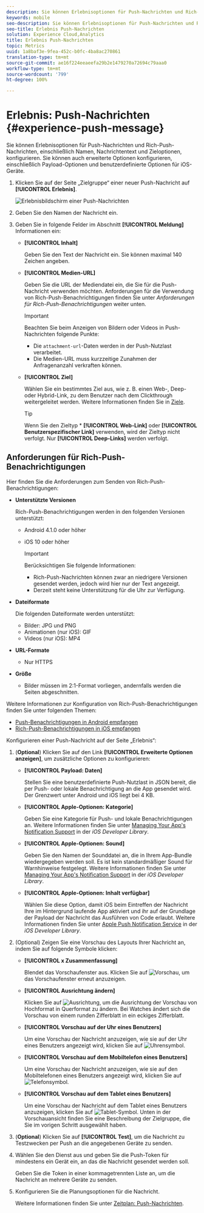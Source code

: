 ```yaml
---
description: Sie können Erlebnisoptionen für Push-Nachrichten und Rich-Push-Nachrichten, einschließlich Namen, Nachrichtentext und Zieloptionen, konfigurieren. Sie können auch erweiterte Optionen konfigurieren, einschließlich Payload-Optionen und benutzerdefinierte Optionen für iOS-Geräte.
keywords: mobile
seo-description: Sie können Erlebnisoptionen für Push-Nachrichten und Rich-Push-Nachrichten, einschließlich Namen, Nachrichtentext und Zieloptionen, konfigurieren. Sie können auch erweiterte Optionen konfigurieren, einschließlich Payload-Optionen und benutzerdefinierte Optionen für iOS-Geräte.
seo-title: Erlebnis Push-Nachrichten
solution: Experience Cloud,Analytics
title: Erlebnis Push-Nachrichten
topic: Metrics
uuid: 1a8baf3e-9fea-452c-b0fc-4ba8ac270861
translation-type: tm+mt
source-git-commit: ae16f224eeaeefa29b2e1479270a72694c79aaa0
workflow-type: tm+mt
source-wordcount: '799'
ht-degree: 100%

---
```



# Erlebnis: Push-Nachrichten {#experience-push-message}

Sie können Erlebnisoptionen für Push-Nachrichten und Rich-Push-Nachrichten, einschließlich Namen, Nachrichtentext und Zieloptionen, konfigurieren. Sie können auch erweiterte Optionen konfigurieren, einschließlich Payload-Optionen und benutzerdefinierte Optionen für iOS-Geräte.

1. Klicken Sie auf der Seite „Zielgruppe“ einer neuer Push-Nachricht auf **[!UICONTROL Erlebnis]**.

   ![Erlebnisbildschirm einer Push-Nachrichten](assets/experience-push-message.png)

1. Geben Sie den Namen der Nachricht ein.
1. Geben Sie in folgende Felder im Abschnitt **[!UICONTROL Meldung]** Informationen ein:

   * **[!UICONTROL Inhalt]**

      Geben Sie den Text der Nachricht ein. Sie können maximal 140 Zeichen angeben.

   * **[!UICONTROL Medien-URL]**

      Geben Sie die URL der Mediendatei ein, die Sie für die Push-Nachricht verwenden möchten. Anforderungen für die Verwendung von Rich-Push-Benachrichtigungen finden Sie unter *Anforderungen für Rich-Push-Benachrichtigungen* weiter unten.

      >[!IMPORTANT]
      >
      >Beachten Sie beim Anzeigen von Bildern oder Videos in Push-Nachrichten folgende Punkte:
      > * Die `attachment-url`-Daten werden in der Push-Nutzlast verarbeitet.
      > * Die Medien-URL muss kurzzeitige Zunahmen der Anfragenanzahl verkraften können.


   * **[!UICONTROL Ziel]**

      Wählen Sie ein bestimmtes Ziel aus, wie z. B. einen Web-, Deep- oder Hybrid-Link, zu dem Benutzer nach dem Clickthrough weitergeleitet werden. Weitere Informationen finden Sie in [Ziele](/help/using/acquisition-main/c-create-destinations.md).

      >[!TIP]
      >
      >Wenn Sie den Zieltyp * **[!UICONTROL Web-Link]** oder **[!UICONTROL Benutzerspezifischer Link]** verwenden, wird der Zieltyp nicht verfolgt. Nur **[!UICONTROL Deep-Links]** werden verfolgt.

## Anforderungen für Rich-Push-Benachrichtigungen

Hier finden Sie die Anforderungen zum Senden von Rich-Push-Benachrichtigungen:

* **Unterstützte Versionen**

   Rich-Push-Benachrichtigungen werden in den folgenden Versionen unterstützt:
   * Android 4.1.0 oder höher
   * iOS 10 oder höher

      >[!IMPORTANT]
      >
      >Berücksichtigen Sie folgende Informationen:
      >* Rich-Push-Nachrichten können zwar an niedrigere Versionen gesendet werden, jedoch wird hier nur der Text angezeigt.
      >* Derzeit steht keine Unterstützung für die Uhr zur Verfügung.


* **Dateiformate**

   Die folgenden Dateiformate werden unterstützt:
   * Bilder: JPG und PNG
   * Animationen (nur iOS): GIF
   * Videos (nur iOS): MP4

* **URL-Formate**
   * Nur HTTPS

* **Größe**
   * Bilder müssen im 2:1-Format vorliegen, andernfalls werden die Seiten abgeschnitten.

Weitere Informationen zur Konfiguration von Rich-Push-Benachrichtigungen finden Sie unter folgenden Themen:

* [Push-Benachrichtigungen in Android empfangen](/help/android/messaging-main/push-messaging/c-set-up-rich-push-notif-android.md)
* [Rich-Push-Benachrichtigungen in iOS empfangen](/help/ios/messaging-main/push-messaging/c-set-up-rich-push-notif-ios.md)

Konfigurieren einer Push-Nachricht auf der Seite „Erlebnis“:

1. (**Optional**) Klicken Sie auf den Link **[!UICONTROL Erweiterte Optionen anzeigen]**, um zusätzliche Optionen zu konfigurieren:

   * **[!UICONTROL Payload: Daten]**

      Stellen Sie eine benutzerdefinierte Push-Nutzlast in JSON bereit, die per Push- oder lokale Benachrichtigung an die App gesendet wird. Der Grenzwert unter Android und iOS liegt bei 4 KB.

   * **[!UICONTROL Apple-Optionen: Kategorie]**

      Geben Sie eine Kategorie für Push- und lokale Benachrichtigungen an. Weitere Informationen finden Sie unter [Managing Your App&#39;s Notification Support](https://developer.apple.com/library/content/documentation/NetworkingInternet/Conceptual/RemoteNotificationsPG/SupportingNotificationsinYourApp.html#//apple_ref/doc/uid/TP40008194-CH4-SW9) in der *iOS Developer Library*.

   * **[!UICONTROL Apple-Optionen: Sound]**

      Geben Sie den Namen der Sounddatei an, die in Ihrem App-Bundle wiedergegeben werden soll. Es ist kein standardmäßiger Sound für Warnhinweise festgelegt. Weitere Informationen finden Sie unter [Managing Your App&#39;s Notification Support](https://developer.apple.com/library/content/documentation/NetworkingInternet/Conceptual/RemoteNotificationsPG/SupportingNotificationsinYourApp.html#//apple_ref/doc/uid/TP40008194-CH4-SW10) in der *iOS Developer Library*.

   * **[!UICONTROL Apple-Optionen: Inhalt verfügbar]**

      Wählen Sie diese Option, damit iOS beim Eintreffen der Nachricht Ihre im Hintergrund laufende App aktiviert und ihr auf der Grundlage der Payload der Nachricht das Ausführen von Code erlaubt. Weitere Informationen finden Sie unter [Apple Push Notification Service](https://developer.apple.com/library/content/documentation/NetworkingInternet/Conceptual/RemoteNotificationsPG/APNSOverview.html#//apple_ref/doc/uid/TP40008194-CH8-SW1) in der *iOS Developer Library*.

1. (Optional) Zeigen Sie eine Vorschau des Layouts Ihrer Nachricht an, indem Sie auf folgende Symbole klicken:

   * **[!UICONTROL x Zusammenfassung]**

      Blendet das Vorschaufenster aus. Klicken Sie auf ![Vorschau](assets/icon_preview.png), um das Vorschaufenster erneut anzuzeigen.

   * **[!UICONTROL Ausrichtung ändern]**

      Klicken Sie auf ![Ausrichtung](assets/icon_orientation.png), um die Ausrichtung der Vorschau von Hochformat in Querformat zu ändern. Bei Watches ändert sich die Vorschau von einem runden Zifferblatt in ein eckiges Zifferblatt.

   * **[!UICONTROL Vorschau auf der Uhr eines Benutzers]**

      Um eine Vorschau der Nachricht anzuzeigen, wie sie auf der Uhr eines Benutzers angezeigt wird, klicken Sie auf ![Uhrensymbol](assets/icon_watch.png).

   * **[!UICONTROL Vorschau auf dem Mobiltelefon eines Benutzers]**

      Um eine Vorschau der Nachricht anzuzeigen, wie sie auf den Mobiltelefonen eines Benutzers angezeigt wird, klicken Sie auf ![Telefonsymbol](assets/icon_phone.png).

   * **[!UICONTROL Vorschau auf dem Tablet eines Benutzers]**

      Um eine Vorschau der Nachricht auf dem Tablet eines Benutzers anzuzeigen, klicken Sie auf ![Tablet-Symbol](assets/icon_tablet.png).
   Unten in der Vorschauansicht finden Sie eine Beschreibung der Zielgruppe, die Sie im vorigen Schritt ausgewählt haben.

1. (**Optional**) Klicken Sie auf **[!UICONTROL Test]**, um die Nachricht zu Testzwecken per Push an die angegebenen Geräte zu senden.
1. Wählen Sie den Dienst aus und geben Sie die Push-Token für mindestens ein Gerät ein, an das die Nachricht gesendet werden soll.

   Geben Sie die Token in einer kommagetrennten Liste an, um die Nachricht an mehrere Geräte zu senden.

1. Konfigurieren Sie die Planungsoptionen für die Nachricht.

   Weitere Informationen finden Sie unter [Zeitplan: Push-Nachrichten](/help/using/in-app-messaging/t-create-push-message/c-schedule-push-message.md).
